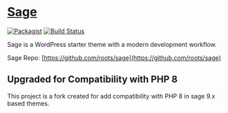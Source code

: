 # [Sage](https://roots.io/sage/)
[![Packagist](https://img.shields.io/packagist/vpre/roots/sage-lib.svg?style=flat-square)](https://packagist.org/packages/roots/sage-lib)
[![Build Status](https://img.shields.io/travis/roots/sage-lib.svg?style=flat-square)](https://travis-ci.org/roots/sage-lib)

Sage is a WordPress starter theme with a modern development workflow.

Sage Repo: [https://github.com/roots/sage](https://github.com/roots/sage)

## Upgraded for Compatibility with PHP 8
This project is a fork created for add compatibility with PHP 8 in sage 9.x based themes.
